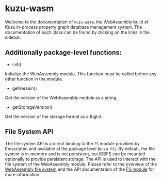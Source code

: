 # kuzu-wasm
Welcome to the documentation of `kuzu-wasm`, the WebAssembly build of Kùzu in-process property graph database management system. The documentation of each class can be found by clicking on the links in the sidebar.

## Additionally package-level functions:
- init()

Initialize the WebAssembly module. This function must be called before any other function in the module.

- getVersion()

Get the version of the WebAssembly module as a string.

- getStorageVersion()

Get the version of the storage format as a BigInt.

## File System API
The file system API is a direct binding to the `FS` module provided by Emscripten and available at the package level (`kuzu.FS`). By default, the file system is in-memory and is not persistent, but IDBFS can be mounted optionally to provide persistent storage. The API is used to interact with the file system of the WebAssembly module. Please refer to the overview of the [WebAssembly file system](https://emscripten.org/docs/porting/files/file_systems_overview.html) and the API documentation of the [FS module](https://emscripten.org/docs/api_reference/Filesystem-API.html) for more information.
